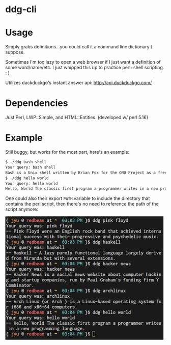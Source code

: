 ddg-cli
=======

Usage
=======
Simply grabs definitions...you could call it a command line dictionary I suppose.

Sometimes I'm too lazy to open a web browser if I just want a definition of some word/name/etc.
I just whipped this up to practice perl+shell scripting. : )

Utilizes duckduckgo's instant answer api: 
http://api.duckduckgo.com/


Dependencies
=======
Just Perl, LWP::Simple, and HTML::Entities. (developed w/ perl 5.16)

Example
=======

Still buggy, but works for the most part, here's an example:

```txt
$ ./ddg bash shell
Your query: bash shell
Bash is a Unix shell written by Brian Fox for the GNU Project as a free software replacement for the Bourne shell.
$ ./ddg hello world
Your query: hello world
Hello, World The classic first program a programmer writes in a new programming language.
```

One could also their export `PATH` variable to include the directory that contains the perl script, then there's no need to reference the path of the script anymore: 

![ddg-cli example usage](https://github.com/flaming-toast/ddg-cli/raw/master/img/examples.png)
